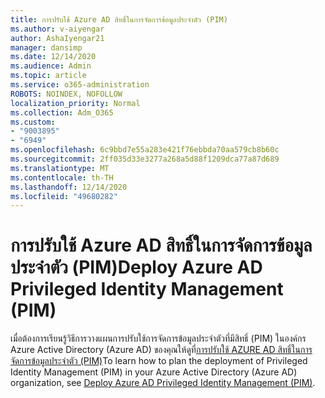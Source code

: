 ```yaml
---
title: การปรับใช้ Azure AD สิทธิ์ในการจัดการข้อมูลประจำตัว (PIM)
ms.author: v-aiyengar
author: AshaIyengar21
manager: dansimp
ms.date: 12/14/2020
ms.audience: Admin
ms.topic: article
ms.service: o365-administration
ROBOTS: NOINDEX, NOFOLLOW
localization_priority: Normal
ms.collection: Adm_O365
ms.custom:
- "9003895"
- "6949"
ms.openlocfilehash: 6c9bbd7e55a283e421f76ebbda70aa579cb8b60c
ms.sourcegitcommit: 2ff035d33e3277a268a5d88f1209dca77a87d689
ms.translationtype: MT
ms.contentlocale: th-TH
ms.lasthandoff: 12/14/2020
ms.locfileid: "49680282"
---
```

# <a name="deploy-azure-ad-privileged-identity-management-pim"></a><span data-ttu-id="30981-102">การปรับใช้ Azure AD สิทธิ์ในการจัดการข้อมูลประจำตัว (PIM)</span><span class="sxs-lookup"><span data-stu-id="30981-102">Deploy Azure AD Privileged Identity Management (PIM)</span></span>

<span data-ttu-id="30981-103">เมื่อต้องการเรียนรู้วิธีการวางแผนการปรับใช้การจัดการข้อมูลประจำตัวที่มีสิทธิ์ (PIM) ในองค์กร Azure Active Directory (Azure AD) ของคุณให้ดูที่[การปรับใช้ AZURE AD สิทธิ์ในการจัดการข้อมูลประจำตัว (PIM)](https://go.microsoft.com/fwlink/?linkid=2132095)</span><span class="sxs-lookup"><span data-stu-id="30981-103">To learn how to plan the deployment of Privileged Identity Management (PIM) in your Azure Active Directory (Azure AD) organization, see [Deploy Azure AD Privileged Identity Management (PIM)](https://go.microsoft.com/fwlink/?linkid=2132095).</span></span>